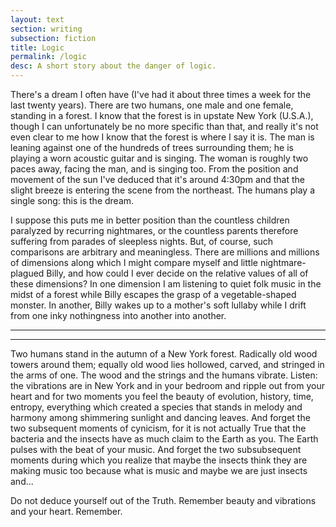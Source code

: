 ```yaml
---
layout: text
section: writing
subsection: fiction
title: Logic
permalink: /logic
desc: A short story about the danger of logic.
---
```


There's a dream I often have (I've had it about three times a week for
the last twenty years). There are two humans, one male and one female,
standing in a forest. I know that the forest is in upstate New York
(U.S.A.), though I can unfortunately be no more specific than that,
and really it's not even clear to me how I know that the forest is
where I say it is. The man is leaning against one of the hundreds of
trees surrounding them; he is playing a worn acoustic guitar and is
singing. The woman is roughly two paces away, facing the man, and is
singing too. From the position and movement of the sun I've deduced
that it's around 4:30pm and that the slight breeze is entering the
scene from the northeast. The humans play a single song: this is the
dream.

I suppose this puts me in better position than the countless children
paralyzed by recurring nightmares, or the countless parents therefore
suffering from parades of sleepless nights. But, of course, such
comparisons are arbitrary and meaningless. There are millions and
millions of dimensions along which I might compare myself and little
nightmare-plagued Billy, and how could I ever decide on the relative
values of all of these dimensions? In one dimension I am listening to
quiet folk music in the midst of a forest while Billy escapes the
grasp of a vegetable-shaped monster. In another, Billy wakes up to a
mother's soft lullaby while I drift from one inky nothingness into
another into another.

----------------------------------------------------------------------



----------------------------------------------------------------------

Two humans stand in the autumn of a New York forest. Radically old
wood towers around them; equally old wood lies hollowed, carved, and
stringed in the arms of one. The wood and the strings and the humans
vibrate. Listen: the vibrations are in New York and in your bedroom
and ripple out from your heart and for two moments you feel the beauty
of evolution, history, time, entropy, everything which created a
species that stands in melody and harmony among shimmering sunlight
and dancing leaves. And forget the two subsequent moments of cynicism,
for it is not actually True that the bacteria and the insects have as
much claim to the Earth as you. The Earth pulses with the beat of your
music. And forget the two subsubsequent moments during which you
realize that maybe the insects think they are making music too because
what is music and maybe we are just insects and...

Do not deduce yourself out of the Truth. Remember beauty and
vibrations and your heart. Remember.
